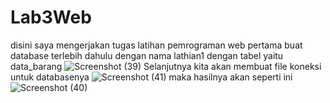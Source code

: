 # Lab3Web
disini saya mengerjakan tugas latihan pemrograman web
pertama buat database terlebih dahulu dengan nama lathian1 dengan tabel yaitu data_barang
![Screenshot (39)](https://user-images.githubusercontent.com/93238755/226238135-bc289867-481f-4d6c-8b30-c676891c884c.png)
Selanjutnya kita akan membuat file koneksi untuk databasenya
![Screenshot (41)](https://user-images.githubusercontent.com/93238755/226239152-82e64598-5f31-47b3-882b-8892d2a115df.png)
maka hasilnya akan seperti ini
![Screenshot (40)](https://user-images.githubusercontent.com/93238755/226239177-163523bd-ad87-4000-bed1-80cb2e494833.png)
